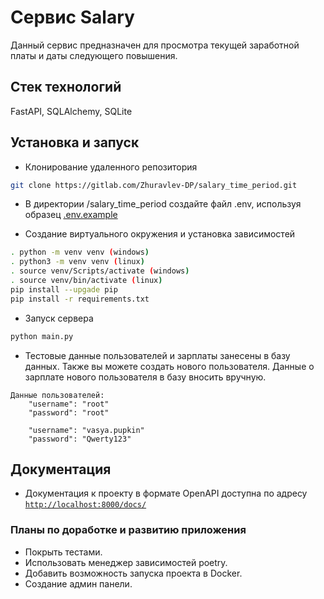 # Сервис Salary
Данный сервис предназначен для просмотра текущей заработной платы и даты следующего повышения.

## Стек технологий
FastAPI, SQLAlchemy, SQLite

## Установка и запуск
- Клонирование удаленного репозитория
```bash
git clone https://gitlab.com/Zhuravlev-DP/salary_time_period.git
```
- В директории /salary_time_period создайте файл .env, используя образец [.env.example](salary_time_period/.env.example)

- Создание виртуального окружения и установка зависимостей
```bash
. python -m venv venv (windows)
. python3 -m venv venv (linux)
. source venv/Scripts/activate (windows)
. source venv/bin/activate (linux)
pip install --upgade pip
pip install -r requirements.txt
```
- Запуск сервера
```bash
python main.py
```
- Тестовые данные пользователей и зарплаты занесены в базу данных. Также вы можете создать нового пользователя. Данные о зарплате нового пользователя в базу вносить вручную.
```
Данные пользователей:
    "username": "root"
    "password": "root"

    "username": "vasya.pupkin"
    "password": "Qwerty123"
```

## Документация
- Документация к проекту в формате OpenAPI доступна по адресу [`http://localhost:8000/docs/`](http://localhost:8000/docs)

### Планы по доработке и развитию приложения
- Покрыть тестами.
- Использовать менеджер зависимостей poetry.
- Добавить возможность запуска проекта в Docker.
- Создание админ панели.
